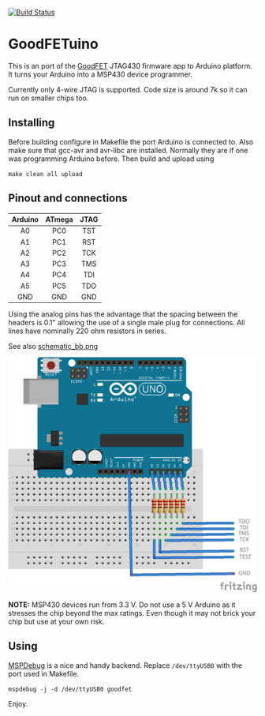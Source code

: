 [![Build Status](https://travis-ci.org/zcsahok/goodfetuino.svg?branch=master)](https://travis-ci.org/zcsahok/goodfetuino)

GoodFETuino
===========

This is an port of the [GoodFET](https://github.com/travisgoodspeed/goodfet) JTAG430 firmware app to Arduino platform.
It turns your Arduino into a MSP430 device programmer.

Currently only 4-wire JTAG is supported.
Code size is around 7k so it can run on smaller chips too.



Installing
------

Before building configure in Makefile the port Arduino is connected to.
Also make sure that gcc-avr and avr-libc are installed.
Normally they are if one was programming Arduino before.
Then build and upload using

```
make clean all upload
```

Pinout and connections
------

| Arduino | ATmega | JTAG  |
|:-------:|:------:|:-----:|
| A0      | PC0    |  TST  |
| A1      | PC1    |  RST  |
| A2      | PC2    |  TCK  |
| A3      | PC3    |  TMS  |
| A4      | PC4    |  TDI  |
| A5      | PC5    |  TDO  |
| GND     | GND    |  GND  |

Using the analog pins has the advantage that the spacing between the headers
is 0.1" allowing the use of a single male plug for connections.
All lines have nominally 220 ohm resistors in series.

See also [schematic_bb.png](schematic_bb.png)

![schematic_bb.png](schematic_bb.png)

**NOTE:** MSP430 devices run from 3.3 V. Do not use a 5 V Arduino as it
stresses the chip beyond the max ratings. Even though it may not
brick your chip but use at your own risk.

Using
-----

[MSPDebug](https://github.com/dlbeer/mspdebug) is a nice and handy backend.
Replace `/dev/ttyUSB0` with the port used in Makefile.

```
mspdebug -j -d /dev/ttyUSB0 goodfet
```


Enjoy.


